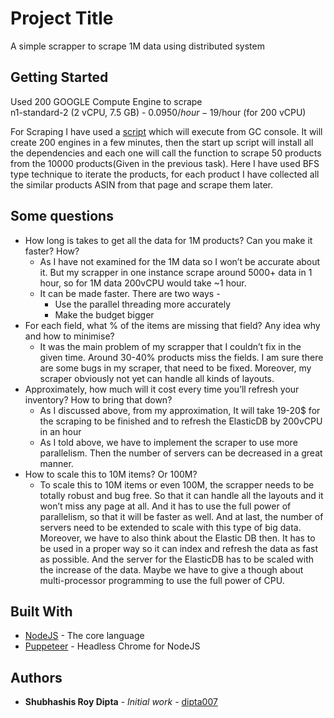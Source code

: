 # Project Title

A simple scrapper to scrape 1M data using distributed system

## Getting Started

Used 200 GOOGLE Compute Engine to scrape  
n1-standard-2 (2 vCPU, 7.5 GB) - 0.0950$/hour - 19$/hour (for 200 vCPU)  
  
For Scraping I have used a [script](https://gist.github.com/dipta007/90d42b34053782227d87fed0d377395c) which will execute from GC console. It will create 200 engines in a few minutes, then the start up script will install all the dependencies and each one will call the function to scrape 50 products from the 10000 products(Given in the previous task). Here I have used BFS type technique to iterate the products, for each product I have collected all the similar products ASIN from that page and scrape them later.

## Some questions

* How long is takes to get all the data for 1M products? Can you make it faster? How?
  * As I have not examined for the 1M data so I won’t be accurate about it. But my scrapper in one instance scrape around 5000+ data in 1 hour, so for 1M data 200vCPU would take ~1 hour.
  * It can be made faster. There are two ways - 
    * Use the parallel threading more accurately
    * Make the budget bigger
* For each field, what % of the items are missing that field? Any idea why and how to minimise?
  * It was the main problem of my scrapper that I couldn’t fix in the given time. Around 30-40% products miss the fields. I am sure there are some bugs in my scraper, that need to be fixed. Moreover, my scraper obviously not yet can handle all kinds of layouts.
* Approximately, how much will it cost every time you’ll refresh your inventory? How to bring that down?
  * As I discussed above, from my approximation, It will take 19-20$ for the scraping to be finished and to refresh the ElasticDB by 200vCPU in an hour
  * As I told above, we have to implement the scraper to use more parallelism. Then the number of servers can be decreased in a great manner.
* How to scale this to 10M items? Or 100M?
  * To scale this to 10M items or even 100M, the scrapper needs to be totally robust and bug free. So that it can handle all the layouts and it won’t miss any page at all. And it has to use the full power of parallelism, so that it will be faster as well. And at last, the number of servers need to be extended to scale with this type of big data. Moreover, we have to also think about the Elastic DB then. It has to be used in a proper way so it can index and refresh the data as fast as possible. And the server for the ElasticDB has to be scaled with the increase of the data. Maybe we have to give a though about multi-processor programming to use the full power of CPU.

## Built With

* [NodeJS](https://nodejs.org/en/) - The core language
* [Puppeteer](https://github.com/GoogleChrome/puppeteer) - Headless Chrome for NodeJS

## Authors

* **Shubhashis Roy Dipta** - *Initial work* - [dipta007](https://github.com/dipta007)
